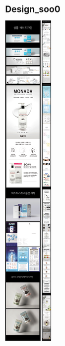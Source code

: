 # Design_soo0


<img src='https://github.com/s0young/Design_soo0/blob/master/bener2.gif?raw=true'/>

<img src='https://github.com/s0young/Design_soo0/blob/master/long-1.jpg?raw=true'/>
